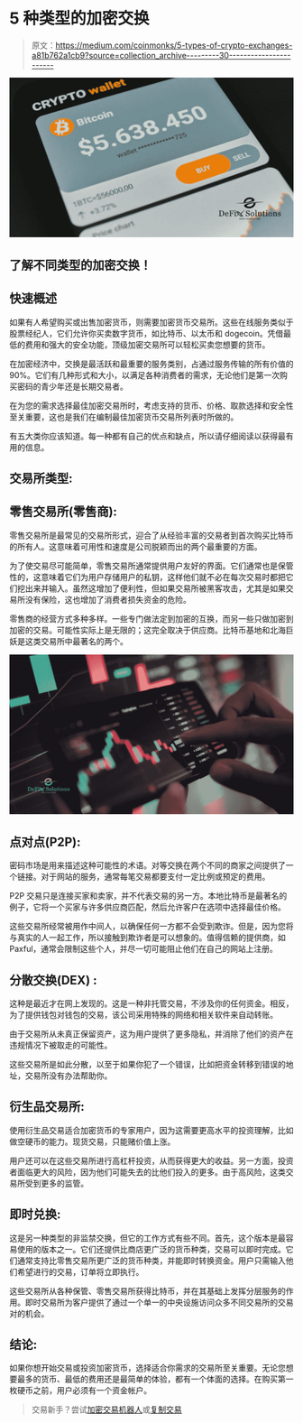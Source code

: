 # 5 种类型的加密交换

> 原文：<https://medium.com/coinmonks/5-types-of-crypto-exchanges-a81b762a1cb9?source=collection_archive---------30----------------------->

![](img/92597a8da959ce71de890953e3b068c5.png)

## 了解不同类型的加密交换！

## **快速概述**

如果有人希望购买或出售加密货币，则需要加密货币交易所。这些在线服务类似于股票经纪人，它们允许你买卖数字货币，如比特币、以太币和 dogecoin。凭借最低的费用和强大的安全功能，顶级加密交易所可以轻松买卖您想要的货币。

在加密经济中，交换是最活跃和最重要的服务类别，占通过服务传输的所有价值的 90%。它们有几种形式和大小，以满足各种消费者的需求，无论他们是第一次购买密码的青少年还是长期交易者。

在为您的需求选择最佳加密交易所时，考虑支持的货币、价格、取款选择和安全性至关重要，这也是我们在编制最佳加密货币交易所列表时所做的。

有五大类你应该知道。每一种都有自己的优点和缺点，所以请仔细阅读以获得最有用的信息。

## **交易所类型:**

## **零售交易所(零售商):**

零售交易所是最常见的交易所形式，迎合了从经验丰富的交易者到首次购买比特币的所有人。这意味着可用性和速度是公司脱颖而出的两个最重要的方面。

为了使交易尽可能简单，零售交易所通常提供用户友好的界面。它们通常也是保管性的，这意味着它们为用户存储用户的私钥，这样他们就不必在每次交易时都把它们挖出来并输入。虽然这增加了便利性，但如果交易所被黑客攻击，尤其是如果交易所没有保险，这也增加了消费者损失资金的危险。

零售商的经营方式多种多样。一些专门做法定到加密的互换，而另一些只做加密到加密的交易。可能性实际上是无限的；这完全取决于供应商。比特币基地和北海巨妖是这类交易所中最著名的两个。

![](img/5f1a2c38d10c15c1a2dc23eb1e45d7d1.png)

## **点对点(P2P):**

密码市场是用来描述这种可能性的术语。对等交换在两个不同的商家之间提供了一个链接。对于网站的服务，通常每笔交易都要支付一定比例或预定的费用。

P2P 交易只是连接买家和卖家，并不代表交易的另一方。本地比特币是最著名的例子，它将一个买家与许多供应商匹配，然后允许客户在选项中选择最佳价格。

这些交易所经常被用作中间人，以确保任何一方都不会受到欺诈。但是，因为您将与真实的人一起工作，所以接触到欺诈者是可以想象的。值得信赖的提供商，如 Paxful，通常会限制这些个人，并尽一切可能阻止他们在自己的网站上注册。

## **分散交换(DEX) :**

这种是最近才在网上发现的。这是一种非托管交易，不涉及你的任何资金。相反，为了提供钱包对钱包的交易，该公司采用特殊的网络和相关软件来自动转账。

由于交易所从未真正保留资产，这为用户提供了更多隐私，并消除了他们的资产在违规情况下被取走的可能性。

这些交易所是如此分散，以至于如果你犯了一个错误，比如把资金转移到错误的地址，交易所没有办法帮助你。

## **衍生品交易所:**

使用衍生品交易适合加密货币的专家用户，因为这需要更高水平的投资理解，比如做空硬币的能力。现货交易，只能赌价值上涨。

用户还可以在这些交易所进行高杠杆投资，从而获得更大的收益。另一方面，投资者面临更大的风险，因为他们可能失去的比他们投入的更多。由于高风险，这类交易所受到更多的监管。

## **即时兑换:**

这是另一种类型的非监禁交换，但它的工作方式有些不同。首先，这个版本是最容易使用的版本之一。它们还提供比商店更广泛的货币种类，交易可以即时完成。它们通常支持比零售交易所更广泛的货币种类，并能即时转换资金。用户只需输入他们希望进行的交易，订单将立即执行。

这些交易所从各种保管、零售交易所获得比特币，并在其基础上发挥分层服务的作用。即时交易所为客户提供了通过一个单一的中央设施访问众多不同交易所的交易对的机会。

## **结论:**

如果你想开始交易或投资加密货币，选择适合你需求的交易所至关重要。无论您想要最多的货币、最低的费用还是最简单的体验，都有一个体面的选择。在购买第一枚硬币之前，用户必须有一个资金帐户。

> 交易新手？尝试[加密交易机器人](/coinmonks/crypto-trading-bot-c2ffce8acb2a)或[复制交易](/coinmonks/top-10-crypto-copy-trading-platforms-for-beginners-d0c37c7d698c)